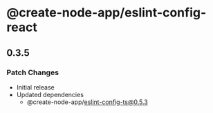 # @create-node-app/eslint-config-react

## 0.3.5

### Patch Changes

- Initial release
- Updated dependencies
  - @create-node-app/eslint-config-ts@0.5.3
